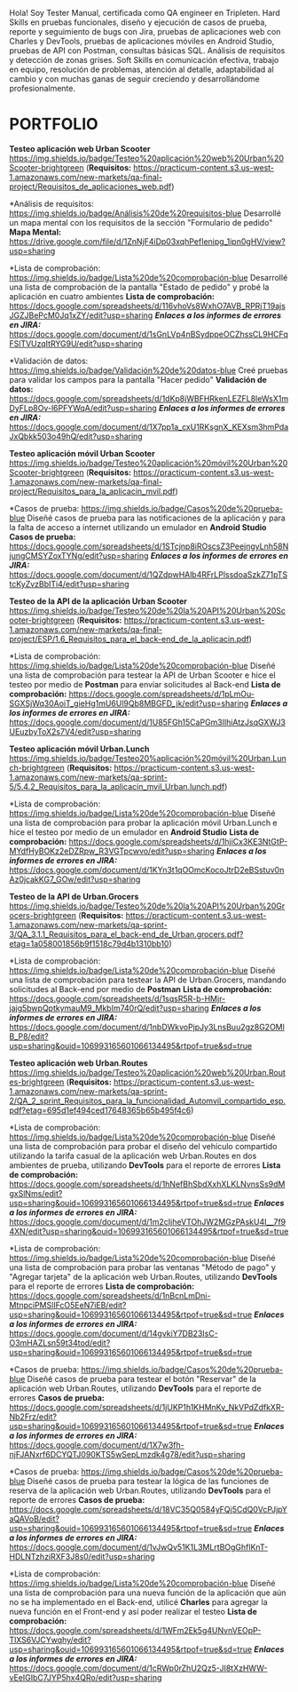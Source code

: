 

Hola! Soy Tester Manual, certificada como QA engineer en Tripleten. 
Hard Skills en pruebas funcionales, diseño y ejecución de casos de prueba, reporte y seguimiento de bugs con Jira, pruebas de aplicaciones web con Charles y DevTools, pruebas de aplicaciones móviles en Android Studio, pruebas de API con Postman, consultas básicas SQL. 
Análisis de requisitos y detección de zonas grises. 
Soft Skills en comunicación efectiva, trabajo en equipo, resolución de problemas, atención al detalle, adaptabilidad al cambio y con muchas ganas de seguir creciendo y desarrollándome profesionalmente.

# PORTFOLIO

**Testeo aplicación web Urban Scooter**
https://img.shields.io/badge/Testeo%20aplicación%20web%20Urban%20Scooter-brightgreen
(**Requisitos:** https://practicum-content.s3.us-west-1.amazonaws.com/new-markets/qa-final-project/Requisitos_de_aplicaciones_web.pdf)

*Análisis de requisitos:
https://img.shields.io/badge/Análisis%20de%20requisitos-blue
Desarrollé un mapa mental con los requisitos de la sección "Formulario de pedido" 
**Mapa Mental:** https://drive.google.com/file/d/1ZnNjF4iDp03xqhPefIenipg_1ipn0gHV/view?usp=sharing

*Lista de comprobación:
https://img.shields.io/badge/Lista%20de%20comprobación-blue
Desarrollé una lista de comprobación de la pantalla "Estado de pedido" y probé la aplicación en cuatro ambientes
**Lista de comprobación:** https://docs.google.com/spreadsheets/d/116vhoVs8WxhO7AVB_RPRjT19ajsJGZJBePcM0Jq1xZY/edit?usp=sharing
***Enlaces a los informes de errores en JIRA:*** https://docs.google.com/document/d/1sGnLVp4nBSydppeOCZhssCL9HCFqFSlTVUzqItRYG9U/edit?usp=sharing

*Validación de datos:
https://img.shields.io/badge/Validación%20de%20datos-blue
Creé pruebas para validar los campos para la pantalla "Hacer pedido"
**Validación de datos:** https://docs.google.com/spreadsheets/d/1dKp8jWBFHRkenLEZFL8leWsX1mDyFLp8Ov-l6PFYWqA/edit?usp=sharing
***Enlaces a los informes de errores en JIRA:*** https://docs.google.com/document/d/1X7pp1a_cxU1RKsgnX_KEXsm3hmPdaJxQbkk503o49hQ/edit?usp=sharing

**Testeo aplicación móvil Urban Scooter**
https://img.shields.io/badge/Testeo%20aplicación%20móvil%20Urban%20Scooter-brightgreen
(**Requisitos:** https://practicum-content.s3.us-west-1.amazonaws.com/new-markets/qa-final-project/Requisitos_para_la_aplicacin_mvil.pdf)

*Casos de prueba:
https://img.shields.io/badge/Casos%20de%20prueba-blue
Diseñé casos de prueba para las notificaciones de la aplicación y para la falta de acceso a internet utilizando un emulador en **Android Studio**
**Casos de prueba:** https://docs.google.com/spreadsheets/d/1STcjnp8iROscsZ3PeejngyLnh58NjungCMSYZoxTYNg/edit?usp=sharing
***Enlaces a los informes de errores en JIRA:*** https://docs.google.com/document/d/1QZdpwHAlb4RFrLPlssdoaSzkZ71pTStcKyZvzBbITi4/edit?usp=sharing

**Testeo de la API de la aplicación Urban Scooter**
https://img.shields.io/badge/Testeo%20de%20la%20API%20Urban%20Scooter-brightgreen
(**Requisitos:** https://practicum-content.s3.us-west-1.amazonaws.com/new-markets/qa-final-project/ESP/1.6_Requisitos_para_el_back-end_de_la_aplicacin.pdf)

*Lista de comprobación:
https://img.shields.io/badge/Lista%20de%20comprobación-blue
Diseñé una lista de comprobación para testear la API de Urban Scooter e hice el testeo por medio de **Postman** para enviar solicitudes al Back-end
**Lista de comprobación:** https://docs.google.com/spreadsheets/d/1pLmOu-SGXSjWq30AoiT_gieHg1mU6Ul9Qb8MBGFD_jk/edit?usp=sharing
***Enlaces a los informes de errores en JIRA:*** https://docs.google.com/document/d/1U85FGh15CaPGm3IlhiAtzJsqGXWJ3UEuzbyToX2s7V4/edit?usp=sharing

**Testeo aplicación móvil Urban.Lunch**
https://img.shields.io/badge/Testeo20%aplicación%20móvil%20Urban.Lunch-brightgreen
(**Requisitos:** https://practicum-content.s3.us-west-1.amazonaws.com/new-markets/qa-sprint-5/5.4.2_Requisitos_para_la_aplicacin_mvil_Urban.lunch.pdf)

*Lista de comprobación:
https://img.shields.io/badge/Lista%20de%20comprobación-blue
Diseñé una lista de comprobación para probar la aplicación móvil Urban.Lunch e hice el testeo por medio de un emulador en **Android Studio**
**Lista de comprobación:** https://docs.google.com/spreadsheets/d/1hjiCx3KE3NtGtP-MYdfHyBOKz2eDZRpw_R3VGTpcwvo/edit?usp=sharing
***Enlaces a los informes de errores en JIRA:*** https://docs.google.com/document/d/1KYn3t1qOOmcKocoJtrD2eBSstuv0nAz0jcakKG7_GOw/edit?usp=sharing

**Testeo de la API de Urban.Grocers**
https://img.shields.io/badge/Testeo%20de%20la%20API%20Urban%20Grocers-brightgreen
(**Requisitos:** https://practicum-content.s3.us-west-1.amazonaws.com/new-markets/qa-sprint-3/QA_3.1.1_Requisitos_para_el_back-end_de_Urban.grocers.pdf?etag=1a058001856b9f1518c79d4b1310bb10)

*Lista de comprobación:
https://img.shields.io/badge/Lista%20de%20comprobación-blue
Diseñé una lista de comprobación para testear la API de Urban.Grocers, mandando solicitudes al Back-end por medio de **Postman**
**Lista de comprobación:** https://docs.google.com/spreadsheets/d/1sqsR5R-b-HMjr-jajg5bwpQptkymauM9_MkbIm740rQ/edit?usp=sharing
***Enlaces a los informes de errores en JIRA:*** https://docs.google.com/document/d/1nbDWkvoPjpJy3LnsBuu2gz8G2OMlB_P8/edit?usp=sharing&ouid=106993165601066134495&rtpof=true&sd=true

**Testeo aplicación web Urban.Routes**
https://img.shields.io/badge/Testeo%20aplicación%20web%20Urban.Routes-brightgreen
(**Requisitos:** https://practicum-content.s3.us-west-1.amazonaws.com/new-markets/qa-sprint-2/QA_2_sprint_Requisitos_para_la_funcionalidad_Automvil_compartido_esp.pdf?etag=695d1ef494ced17648365b65b495f4c6)

*Lista de comprobación:
https://img.shields.io/badge/Lista%20de%20comprobación-blue
Diseñé una lista de comprobación para probar el diseño del vehículo compartido utilizando la tarifa casual de la aplicación web Urban.Routes en dos ambientes de prueba, utilizando **DevTools** para el reporte de errores
**Lista de comprobación:** https://docs.google.com/spreadsheets/d/1hNefBhSbdXxhXLKLNvnsSs9dMgxSlNms/edit?usp=sharing&ouid=106993165601066134495&rtpof=true&sd=true
***Enlaces a los informes de errores en JIRA:*** https://docs.google.com/document/d/1m2cIjheVTOhJW2MGzPAskU4I__7f94XN/edit?usp=sharing&ouid=106993165601066134495&rtpof=true&sd=true

*Lista de comprobación:
https://img.shields.io/badge/Lista%20de%20comprobación-blue
Diseñé una lista de comprobación para probar las ventanas "Método de pago" y "Agregar tarjeta" de la aplicación web Urban.Routes, utilizando **DevTools** para el reporte de errores
**Lista de comprobación:** https://docs.google.com/spreadsheets/d/1nBcnLmDni-MtnpciPMSlIFcO5EeN7iEB/edit?usp=sharing&ouid=106993165601066134495&rtpof=true&sd=true
***Enlaces a los informes de errores en JIRA:*** https://docs.google.com/document/d/14gvkiY7DB23IsC-O3mHAZLsn59t34tod/edit?usp=sharing&ouid=106993165601066134495&rtpof=true&sd=true

*Casos de prueba:
https://img.shields.io/badge/Casos%20de%20prueba-blue
Diseñé casos de prueba para testear el botón "Reservar" de la aplicación web Urban.Routes, utilizando **DevTools** para el reporte de errores
**Casos de prueba:** https://docs.google.com/spreadsheets/d/1jUKP1h1KHMnKv_NkVPdZdfkXR-Nb2Frz/edit?usp=sharing&ouid=106993165601066134495&rtpof=true&sd=true
***Enlaces a los informes de errores en JIRA:*** https://docs.google.com/document/d/1X7w3fh-njFJANxrf6DCYQTJ090KTS5wSepLmzdk4g78/edit?usp=sharing

*Casos de prueba:
https://img.shields.io/badge/Casos%20de%20prueba-blue
Diseñé casos de prueba para testear la lógica de las funciones de  reserva de la aplicación web Urban.Routes, utilizando **DevTools** para el reporte de errores
**Casos de prueba:** https://docs.google.com/spreadsheets/d/18VC35Q0584yFQj5CdQ0VcPJjpYaQAVoB/edit?usp=sharing&ouid=106993165601066134495&rtpof=true&sd=true
***Enlaces a los informes de errores en JIRA:*** https://docs.google.com/document/d/1vJwQv51K1L3MLrtBOgGhflKnT-HDLNTzhziRXF3J8s0/edit?usp=sharing

*Lista de comprobación:
https://img.shields.io/badge/Lista%20de%20comprobación-blue
Diseñé una lista de comprobación para una nueva función de la aplicación que aún no se ha implementado en el Back-end, utilicé **Charles** para agregar la nueva función en el Front-end y así poder realizar el testeo
**Lista de comprobación:** https://docs.google.com/spreadsheets/d/1WFm2Ek5g4UNvnVEOpP-TlXS6VJCYwqhy/edit?usp=sharing&ouid=106993165601066134495&rtpof=true&sd=true
***Enlaces a los informes de errores en JIRA:*** https://docs.google.com/document/d/1cRWp0rZhU2Qz5-JI8tXzHWW-vEeIGIbC7JYP5hx4QRo/edit?usp=sharing

